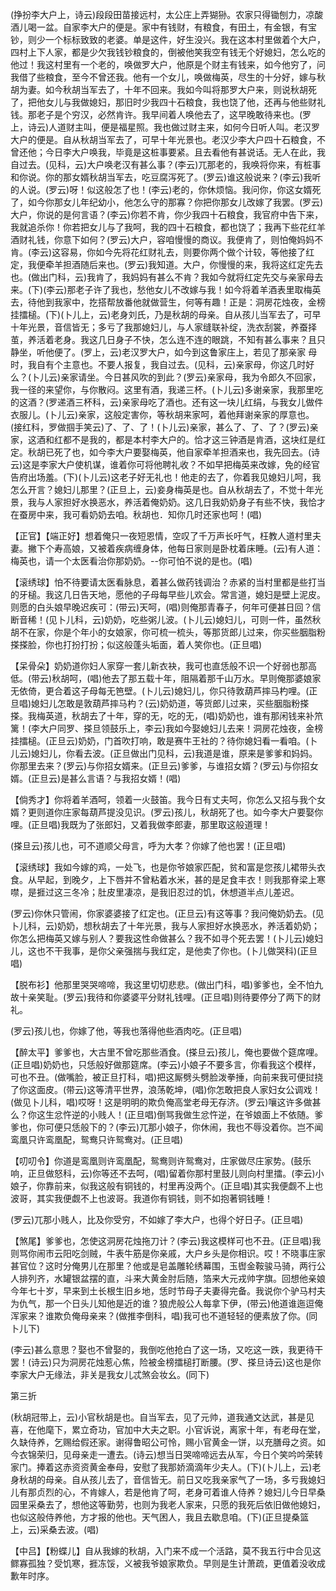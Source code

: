 <!-- { "loadSidebar": true } -->
(挣扮李大户上，诗云)段段田苗接远村，太公庄上弄猢狲。农家只得锄刨力，凉酸酒儿喝一盆。自家李大户的便是。家中有钱财，有粮食，有田土，有金银，有宝钞，则少一个标标致致的老婆。单是这件，好生没兴。我在这本村里做着个大户，四村上下人家，都是少欠我钱钞粮食的，倒被他笑我空有钱无个好媳妇，怎么吃的他过！我这村里有一个老的，唤做罗大户，他原是个财主有钱来，如今他穷了，问我借了些粮食，至今不曾还我。他有一个女儿，唤做梅英，尽生的十分好，嫁与秋胡为妻。如今秋胡当军去了，十年不回来。我如今叫将那罗大户来，则说秋胡死了，把他女儿与我做媳妇，那旧时少我四十石粮食，我也饶了他，还再与他些财礼钱。那老子是个穷汉，必然肯许。我早间着人唤他去了，这早晚敢待来也。(罗上，诗云)人道财主叫，便是福星照。我也做过财主来，如何今日听人叫。老汉罗大户的便是。自从秋胡当军去了，可早十年光景也。老汉少李大户四十石粮食，不曾还他；今日李大户唤我，毕竟是这桩事要紧。且去看他有甚说话。无人在此，我自过去。(见科，云)大户唤老汉有甚么事？(李云)兀那老的，我唤将你来，有桩事和你说。你的那女婿秋胡当军去，吃豆腐泻死了。(罗云)谁这般说来？(李云)我听的人说。(罗云)呀！似这般怎了也！(李云)老的，你休烦恼。我问你，你这女婿死了，如今你那女儿年纪幼小，他怎么守的那寡？你把你那女儿改嫁了我罢。(罗云)大户，你说的是何言语？(李云)你若不肯，你少我四十石粮食，我官府中告下来，我就追杀你！你若把女儿与了我呵，我的四十石粮食，都也饶了；我再下些花红羊酒财礼钱，你意下如何？(罗云)大户，容咱慢慢的商议。我便肯了，则怕俺妈妈不肯。(李云)这容易，你如今先将花红财礼去，则要你两个做个计较，等他接了红定，我便牵羊担酒随后来也。(罗云)我知道。大户，你慢慢的来，我将这红定先去也。(做出门科，云)我肯了，我妈妈有甚么不肯？我如今就将红定先交与亲家母去来。(下)(李云)那老子许了我也，愁他女儿不改嫁与我！如今将着羊酒表里取梅英去，待他到我家中，扢搭帮放番他就做营生，何等有趣！正是：洞房花烛夜，金榜挂擂槌。(下)(卜儿上，云)老身刘氏，乃是秋胡的母亲。自从孩儿当军去了，可早十年光景，音信皆无；多亏了我那媳妇儿，与人家缝联补绽，洗衣刮裳，养蚕择茧，养活着老身。我这几日身子不快，怎么连不连的眼跳，不知有甚么事来？且只静坐，听他便了。(罗上，云)老汉罗大户，如今到这鲁家庄上，若见了那亲家
母时，我自有个主意也。不要人报复，我自过去。(见科，云)亲家母，你这几时好么？(卜儿云)亲家请坐。今日甚风吹的到此？(罗云)亲家母，我为令郎久不回家，我一径的来望你，与你散闷。这里有酒，我递三杯。(卜儿云)多谢亲家，我那里吃的这酒？(罗递酒三杯科，云)亲家母吃了酒也。还有这一块儿红绢，与我女儿做件衣服儿。(卜儿云)亲家，这般定害你，等秋胡来家呵，着他拜谢亲家的厚意也。(接红科，罗做掴手笑云)了、了、了！(卜儿云)亲家，甚么了、了、了？(罗云)亲家，这酒和红都不是我的，都是本村李大户的。恰才这三钟酒是肯酒，这块红是红定。秋胡已死了也，如今李大户要娶梅英，他自家牵羊担酒来也，我先回去。(诗云)这是李家大户使机谋，谁着你可将他聘礼收？不如早把梅英来改嫁，免的经官告府出场羞。(下)(卜儿云)这老子好无礼也！他走的去了，你着我见媳妇儿呵，我怎么开言？媳妇儿那里？(正旦上，云)妾身梅英是也。自从秋胡去了，不觉十年光景，我与人家担好水换恶水，养活着俺奶奶。这几日我奶奶身子有些不快，我恰才在蚕房中来，我可看奶奶去咱。秋胡也．知你几时还家也呵！(唱)

【正官】【端正好】想着俺只一夜短恩情，空叹了千万声长吁气，枉教人道村里夫妻。撇下个寿高娘，又被着疾病缠身体，他每日家则是卧枕着床睡。(云)有人道：梅英也，请一个太医看治你那奶奶。--你可怕不说的是也。(唱)

【滚绣球】怕不待要请太医看脉息，着甚么做药钱调治？赤紧的当村里都是些打当的牙槌。我这几日告天地，愿他的子母每早些儿欢会。常言道，媳妇是壁上泥皮。则愿的白头娘早晚迟疾可：(带云)天呵，(唱)则俺那青春子，何年可便甚日回？信断音稀！(见卜儿科，云)奶奶，吃些粥儿波。(卜儿云)媳妇儿，可则一件，虽然秋胡不在家，你是个年小的女娘家，你可梳一梳头，等那货郎儿过来，你买些胭脂粉搽搽脸，你也打扮打扮；似这般蓬头垢面，着人笑你也。(正旦唱)

【呆骨朵】奶奶道你妇人家穿一套儿新衣袂，我可也直恁般不识一个好弱也那高低。(带云)秋胡呵，(唱)他去了那五载十年，阻隔着那千山万水。早则俺那婆娘家无依倚，更合着这子母每无笆壁。(卜儿云)媳妇儿，你只待敦葫芦摔马杓哩。(正旦唱)媳妇儿怎敢是敦葫芦摔马杓？(云)奶奶道，等货郎儿过来，买些胭脂粉搽搽。我梅英道，秋胡去了十年，穿的无，吃的无，(唱)奶奶也，谁有那闲钱来补笊篱！(李大户同罗、搽旦领鼓乐上，李云)我如今娶媳妇儿去来！洞房花烛夜，金榜挂擂槌。(正旦云)奶奶，门首吹打响，敢是赛牛王社的？待你媳妇看一看咱。(卜儿云)媳妇儿，你看去波。(正旦做出门见科，云)我道是谁，原来是爹爹和妈妈。你那里去来？(罗云)与你招女婿来。(正旦云)爹爹，与谁招女婿？(罗云)与你招女婿。(正旦云)是甚么言语？与我招女婿！(唱)

【倘秀才】你将着羊酒呵，领着一火鼓笛。我今日有丈夫呵，你怎么又招与我个女婿？更则道你庄家每葫芦提没见识。(罗云)孩儿，秋胡死了也。如今李大户要娶你哩。(正旦唱)我既为了张郎妇，又着我做李郎妻，那里取这般道理！

(搽旦云)孩儿也，可不道顺父母言，呼为大孝？你嫁了他也罢！(正旦唱)

【滚绣球】我如今嫁的鸡，一处飞，也是你爷娘家匹配，贫和富是您孩儿裙带头衣食。从早起，到晚夕，上下唇并不曾粘着水米，甚的是足食丰衣！则我那脊梁上寒噤，是捱过这三冬冷；肚皮里凄凉，是我旧忍过的饥，休想道半点儿差迟。

(罗云)你休只管闹，你家婆婆接了红定也。(正旦云)有这等事？我问俺奶奶去。(见卜儿科，云)奶奶，想秋胡去了十年光景，我与人家担好水换恶水，养活着奶奶；你怎么把梅英又嫁与别人？要我这性命做甚么？我不如寻个死去罢！(卜儿云)媳妇儿，这也不干我事，是你父亲强揣与我红定，是他卖了你也。(卜儿做哭科)(正旦唱)

【脱布衫】他那里哭哭啼啼，我这里切切悲悲。(做出门科，唱)爹爹也，全不怕九故十亲笑耻。(罗云)我待和你婆婆平分财礼钱哩。(正旦唱)则待要停分了两下的财礼。

(罗云)孩儿也，你嫁了他，等我也落得他些酒肉吃。(正旦唱)

【醉太平】爹爹也，大古里不曾吃那些酒食。(搽旦云)孩儿，俺也要做个筵席哩。(正旦唱)奶奶也，只恁般好做那筵席。(李云)小娘子不要多言，你看我这个模样，可也不丑。(做嘴脸，被正旦打科，唱)把这厮劈头劈脸泼拳捶，向前来我可便挝挠了你这面皮。(带云)这等清平世界，浪荡乾坤，(唱)你怎敢把良人家妇女公调戏！(做见卜儿科，唱)哎呀！这是明明的欺负俺高堂老母无存济。(罗云)嚷这许多做甚么？你这生忿忤逆的小贱人！(正旦唱)倒骂我做生忿忤逆，在爷娘面上不依随。爹爹也，你可便只恁般下的？(李云)兀那小娘子，你休闹，我也不辱没着你。岂不闻鸾凰只许鸾凰配，鸳鸯只许鸳鸯对。(正旦唱)

【叨叨令】你道是鸾凰则许鸾凰配，鸳鸯则许鸳鸯对，庄家做尽庄家势。(鼓乐响，正旦做怒科，云)你等还不去呵，(唱)留着你那村里鼓儿则向村里擂。(李云)小娘子，你靠前来，似我这般有铜钱的，村里再没两个。(正旦唱)其实我便觑不上也波哥，其实我便觑不上也波哥。我道你有铜钱，则不如抱著铜钱睡！

(罗云)兀那小贱人，比及你受穷，不如嫁了李大户，也得个好日子。(正旦唱)

【煞尾】爹爹也，怎使这洞房花烛拖刀计？(李云)我这模样可也不丑。(正旦唱)我则骂你闹市云阳吃剑贼，牛表牛筋是你亲戚，大户乡头是你相识。哎！不晓事庄家甚官位？这时分俺男儿在那里？他或是皂盖雕轮绣幕围，玉辔金鞍骏马骑，两行公人排列齐，水罐银盆摆的直，斗来大黄金肘后随，箔来大元戎帅字旗。回想他亲娘今年七十岁，早来到土长根生旧乡地，恁时节母子夫妻得完备。我说你个驴马村夫为仇气，那一个日头儿知他是近的谁？狼虎般公人每拿下伊，(带云)他道谁迤逗俺浑家来？谁欺负俺母亲来？(做推李倒科，唱)我可也不道轻轻的便素放了你。(同卜儿下)

(李云)甚么意思？娶也不曾娶的，我倒吃他抢白了这一场，又吃这一跌，我更待干罢！(诗云)只为洞房花烛惹心焦，险被金榜擂槌打断腰。(罗、搽旦诗云)这也是你李家大户无缘法，非关是我女儿忒煞会妆幺。(同下)

第三折

(秋胡冠带上，云)小官秋胡是也。自当军去，见了元帅，道我通文达武，甚是见喜，在他麾下，累立奇功，官加中大夫之职。小官诉说，离家十年，有老母在堂，久缺侍养，乞赐给假还家。谢得鲁昭公可怜，赐小官黄金一饼，以充膳母之资。如今衣锦荣归，见母亲走一遭去。(诗云)想当日哭啼啼远去从军，今日个笑吟吟荣转家门。捧着这赤资资黄金奉母，安慰了我那娇滴滴年少夫人。(下)(卜儿上，云)老身秋胡的母亲。自从孩儿去了，音信皆无。前日又吃我亲家气了一场，多亏我媳妇儿有那贞烈的心，不肯嫁人，若是他肯了呵，老身可着谁人侍养？媳妇儿今日早桑园里采桑去了，想他这等勤劳，也则为我老人家来，只愿的我死后依旧做他媳妇，也似这般侍养他，方才报的他也。天气困人，我且去歇息咱。(下)(正旦提桑篮上，云)采桑去波。(唱)

【中吕】【粉蝶儿】自从我嫁的秋胡，入门来不成一个活路，莫不我五行中合见这鳏寡孤独？受饥寒，捱冻馁，义被我爷娘家欺负。早则是生计萧疏，更值着没收成歉年时序。

